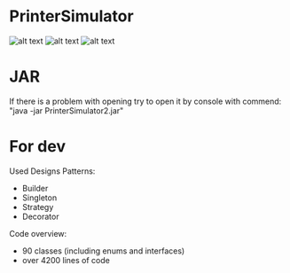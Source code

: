# PrinterSimulator
![alt text](https://raw.githubusercontent.com/Ukasz09/PrinterSimulator/master/readmeImages/1.png)
![alt text](https://raw.githubusercontent.com/Ukasz09/PrinterSimulator/master/readmeImages/2.png)
![alt text](https://raw.githubusercontent.com/Ukasz09/PrinterSimulator/master/readmeImages/3.png)
# JAR
If there is a problem with opening try to open it by console with commend:
"java -jar PrinterSimulator2.jar"

# For dev
Used Designs Patterns:
- Builder
- Singleton
- Strategy
- Decorator

Code overview:
- 90 classes (including enums and interfaces)
- over 4200 lines of code
